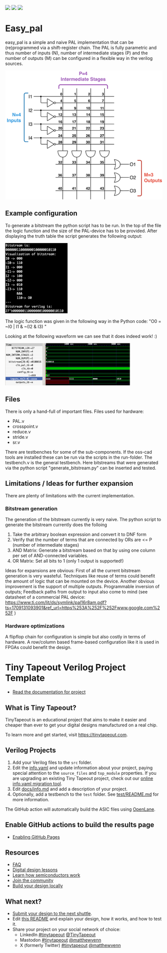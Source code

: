 ![](../../workflows/gds/badge.svg) ![](../../workflows/docs/badge.svg) ![](../../workflows/test/badge.svg)

# Easy_pal

easy_pal is a simple and naive PAL implementation that can be (re)programmed via a shift-register chain.
The PAL is fully parametric and thus number of inputs (N), number of intermediate stages (P) and the number of outputs (M) can be configured in a flexible way in the verilog sources.

<img src="/Images/example_n4_p4_o3_no_connections.png" alt="drawing" width="600"/>

## Example configuration
To generate a bitstream the python script has to be run.
In the top of the file the logic function and the size of the PAL-device has to be provided.
After displaying the truth table the script generates the following output:

<img src="/Images/example_python_output.png" alt="drawing" width="200"/>

The logic function was given in the following way in the Python code:
"O0 = ~I0 | I1 & ~(I2 & I3) "

Looking at the following waveform we can see that it does indeed work! :)

<img src="/Images/example_waveform.png" alt="drawing" width="400"/>

## Files
There is only a hand-full of important files.
Files used for hardware:
- PAL.v
- crosspoint.v
- reduce.v
- stride.v
- sr.v

There are testbenches for some of the sub-components. If the oss-cad tools are installed these can be run via the scripts in the run-folder.
The testbench.v is the general testbench. Here bitstreams that were generated via the python script "generate_bitstream.py" can be inserted and tested.

## Limitations / Ideas for further expansion
There are plenty of limitations with the current implementation.
### Bitstream generation
The generation of the bitstream currently is very naive.
The python script to generate the bitstream currently does the folloing
1. Take the arbitrary boolean expression and convert it to DNF form
2. Verify that the number of terms that are connected by ORs are <= P (number of intermediate stages)
3. AND Matrix: Generate a bitstream based on that by using one column per set of AND-connected variables.
4. OR Matrix: Set all bits to 1 (only 1 output is supported!)

Ideas for expansions are obvious:
First of all the current bitstream generation is very wasteful. Techniques like reuse of terms could benefit the amount of logic that can be mounted on the device.
Another obvious improvement is the support of multiple outputs.
Programmable inversion of outputs; Feedback paths from output to input also come to mind
(see datasheet of a commercial PAL device: https://www.ti.com/lit/ds/symlink/pal16r8am.pdf?ts=1709131093901&ref_url=https%253A%252F%252Fwww.google.com%252F )

### Hardware optimizations
A flipflop chain for configuration is simple but also costly in terms of hardware. 
A row/column based frame-based configuration like it is used in FPGAs could benefit the design.

# Tiny Tapeout Verilog Project Template

- [Read the documentation for project](docs/info.md)

## What is Tiny Tapeout?

TinyTapeout is an educational project that aims to make it easier and cheaper than ever to get your digital designs manufactured on a real chip.

To learn more and get started, visit https://tinytapeout.com.

## Verilog Projects

1. Add your Verilog files to the `src` folder.
2. Edit the [info.yaml](info.yaml) and update information about your project, paying special attention to the `source_files` and `top_module` properties. If you are upgrading an existing Tiny Tapeout project, check out our [online info.yaml migration tool](https://tinytapeout.github.io/tt-yaml-upgrade-tool/).
3. Edit [docs/info.md](docs/info.md) and add a description of your project.
4. Optionally, add a testbench to the `test` folder. See [test/README.md](test/README.md) for more information.

The GitHub action will automatically build the ASIC files using [OpenLane](https://www.zerotoasiccourse.com/terminology/openlane/).

## Enable GitHub actions to build the results page

- [Enabling GitHub Pages](https://tinytapeout.com/faq/#my-github-action-is-failing-on-the-pages-part)

## Resources

- [FAQ](https://tinytapeout.com/faq/)
- [Digital design lessons](https://tinytapeout.com/digital_design/)
- [Learn how semiconductors work](https://tinytapeout.com/siliwiz/)
- [Join the community](https://tinytapeout.com/discord)
- [Build your design locally](https://docs.google.com/document/d/1aUUZ1jthRpg4QURIIyzlOaPWlmQzr-jBn3wZipVUPt4)

## What next?

- [Submit your design to the next shuttle](https://app.tinytapeout.com/).
- Edit [this README](README.md) and explain your design, how it works, and how to test it.
- Share your project on your social network of choice:
  - LinkedIn [#tinytapeout](https://www.linkedin.com/search/results/content/?keywords=%23tinytapeout) [@TinyTapeout](https://www.linkedin.com/company/100708654/)
  - Mastodon [#tinytapeout](https://chaos.social/tags/tinytapeout) [@matthewvenn](https://chaos.social/@matthewvenn)
  - X (formerly Twitter) [#tinytapeout](https://twitter.com/hashtag/tinytapeout) [@matthewvenn](https://twitter.com/matthewvenn)
